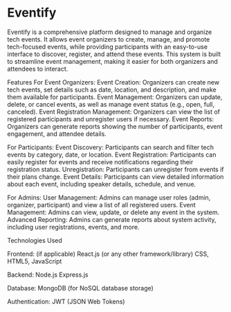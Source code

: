 # Eventify
Eventify is a comprehensive platform designed to manage and organize tech events. It allows event organizers to create, manage, and promote tech-focused events, while providing participants with an easy-to-use interface to discover, register, and attend these events. This system is built to streamline event management, making it easier for both organizers and attendees to interact.

Features
For Event Organizers:
Event Creation: Organizers can create new tech events, set details such as date, location, and description, and make them available for participants.
Event Management: Organizers can update, delete, or cancel events, as well as manage event status (e.g., open, full, canceled).
Event Registration Management: Organizers can view the list of registered participants and unregister users if necessary.
Event Reports: Organizers can generate reports showing the number of participants, event engagement, and attendee details.

For Participants:
Event Discovery: Participants can search and filter tech events by category, date, or location.
Event Registration: Participants can easily register for events and receive notifications regarding their registration status.
Unregistration: Participants can unregister from events if their plans change.
Event Details: Participants can view detailed information about each event, including speaker details, schedule, and venue.

For Admins:
User Management: Admins can manage user roles (admin, organizer, participant) and view a list of all registered users.
Event Management: Admins can view, update, or delete any event in the system.
Advanced Reporting: Admins can generate reports about system activity, including user registrations, events, and more.

Technologies Used

Frontend: (if applicable)
React.js (or any other framework/library)
CSS, HTML5, JavaScript

Backend:
Node.js
Express.js

Database:
MongoDB (for NoSQL database storage)

Authentication:
JWT (JSON Web Tokens)
